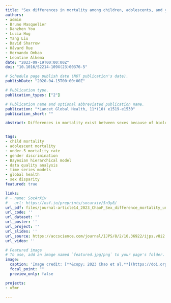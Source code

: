 ```yaml
---
title: "Sex differences in mortality among children, adolescents, and young people aged 0--24 years: a systematic assessment of national, regional, and global trends from 1990 to 2021"
authors:
- admin
- Bruno Masquelier
- Danzhen You
- Lucia Hug
- Yang Liu
- David Sharrow
- Håvard Rue
- Hernando Ombao
- Leontine Alkema
date: "2023-09-19T00:00:00Z"
doi: "10.1016/S2214-109X(23)00376-5"

# Schedule page publish date (NOT publication's date).
publishDate: "2020-04-15T00:00:00Z"

# Publication type.
publication_types: ["2"]

# Publication name and optional abbreviated publication name.
publication: "*Lancet Global Health, 11*(10) e1519-e1530"
publication_short: ""

abstract: Differences in mortality exist between sexes because of biological, genetic, and social factors. Sex differentials are well documented in children younger than 5 years but have not been systematically examined for ages 5–24 years. We aimed to estimate the sex ratio of mortality from birth to age 24 years and reconstruct trends in sex-specific mortality between 1990 and 2021 for 200 countries, major regions, and the world. We compiled comprehensive databases on the mortality sex ratio (ratio of male to female mortality rates) for individuals aged 0–4 years, 5–14 years, and 15–24 years. The databases contain mortality rates from death registration systems, full birth and sibling histories from surveys, and reports on household deaths in censuses. We modelled the sex ratio of age-specific mortality as a function of the mortality in both sexes using Bayesian hierarchical time-series models. We report the levels and trends of sex ratios and estimate the expected female mortality and excess female mortality rates (the difference between the estimated female mortality and the expected female mortality) to identify countries with outlying sex ratios. Globally, the mortality sex ratio was 1·13 (ie, boys were more likely to die than girls of the same age) for ages 0–4 years (90% uncertainty interval 1·11 to 1·15) in 2021. This ratio increased with age to 1·16 (1·12 to 1·20) for 5–14 years, reaching 1·65 for 15–24 years (1·52 to 1·75). In all age groups, the global sex ratio of mortality increased between 1990 and 2021, driven by faster declines in female mortality. In 2021, the probability of a newborn male reaching age 25 years was 94·1% (93·7 to 94·4), compared with 95·1% for a newborn female (94·7 to 95·3). We found a disadvantage of females versus males (compared with countries with similar total mortality) in 2021 in five countries for ages 0–4 years (Algeria, Bangladesh, Egypt, India, and Iran), one country (Suriname) for ages 5–14 years, and 13 countries for ages 15-24 years (including Bangladesh and India). We found the reverse pattern (disadvantage of males vs females compared with countries of similar total mortality) in one country in ages 0–4 years (Vietnam) and eight countries in ages 15-24 years (including Brazil and Mexico). Globally, the number of excess female deaths from birth to age 24 years was 86,563 (–6059 to 164,000) in 2021, down from 544,636 (453,982 to 633,265) in 1990. The global sex ratio of mortality for all age groups in the first 25 years of life increased between 1990 and 2021. Targeted interventions should focus on countries with outlying sex ratios of mortality to reduce disparities due to discrimination in health care, nutrition, and violence.


tags:
- child mortality
- adolescent mortality
- under-5 mortality rate
- gender discrimination
- Bayesian hierarchical model
- data quality analysis
- time series models
- global health
- sex disparity
featured: true

links:
# - name: SocArXiv
#   url: https://osf.io/preprints/socarxiv/5n3y8/
url_pdf: files/journal-article14_2023_ChaoF_Sex_difference_mortality_under_25.pdf
url_code: ''
url_dataset: ''
url_poster: ''
url_project: ''
url_slides: ''
url_source: https://accscience.com/journal/IJPS/8/2/10.36922/ijps.v8i2.332
url_video: ''

# Featured image
# To use, add an image named `featured.jpg/png` to your page's folder. 
image:
  caption: 'Image credit: [**&copy; 2023 Chao et al.**](https://doi.org/10.1016/S2214-109X(23)00376-5)'
  focal_point: ""
  preview_only: false

projects:
- u5mr

---
```

<div data-badge-details="right" data-badge-type="medium-donut" data-doi="10.1016/S2214-109X(23)00376-5" data-hide-no-mentions="true" class="altmetric-embed"></div>
